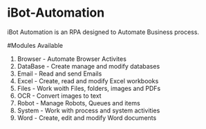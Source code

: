 # iBot-Automation
iBot Automation is an RPA designed to Automate Business process.

#Modules Available
01. Browser - Automate Browser Activites
02. DataBase - Create manage and modify databases
03. Email - Read and send Emails
04. Excel - Create, read and modify Excel workbooks
05. Files - Work woith Files, folders, images and PDFs
06. OCR - Convert images to text
07. Robot -  Manage Robots, Queues and items
08. System - Work with process and system activities
09. Word - Create, edit and modify Word documents





